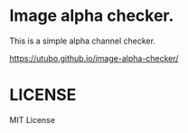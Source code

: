 # Image alpha checker.

This is a simple alpha channel checker.

https://utubo.github.io/image-alpha-checker/

# LICENSE

MIT License

